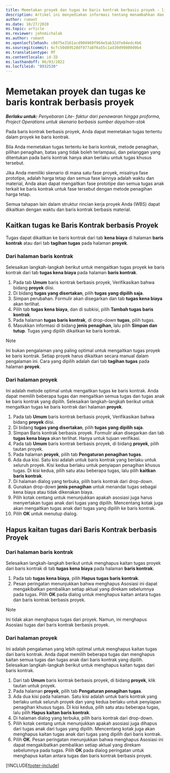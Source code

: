 ```yaml
---
title: Memetakan proyek dan tugas ke baris kontrak berbasis proyek - lite
description: Artikel ini menyediakan informasi tentang menambahkan dan menghapus proyek dan tugas ke jalur kontrak.
author: rumant
ms.date: 10/27/2020
ms.topic: article
ms.reviewer: johnmichalak
ms.author: rumant
ms.openlocfilehash: c8075e3161acd904969f964e5ab32dfe04edc4b6
ms.sourcegitcommit: 6cfc50d89528df977a8f6a55c1ad39d99800d9b4
ms.translationtype: MT
ms.contentlocale: id-ID
ms.lasthandoff: 06/03/2022
ms.locfileid: "8932530"
---
```

# <a name="map-projects-and-tasks-to-a-project-based-contract-line"></a>Memetakan proyek dan tugas ke baris kontrak berbasis proyek 

_**Berlaku untuk:** Penyebaran Lite- faktur dari penawaran hingga proforma, Project Operations untuk skenario berbasis sumber daya/non-stok_

Pada baris kontrak berbasis proyek, Anda dapat memetakan tugas tertentu dalam proyek ke baris kontrak.

Bila Anda memetakan tugas tertentu ke baris kontrak, metode penagihan, pilihan penagihan, batas yang tidak boleh terlampaui, dan pelanggan yang ditentukan pada baris kontrak hanya akan berlaku untuk tugas khusus tersebut.

Jika Anda memiliki skenario di mana satu fase proyek, misalnya fase prototipe, adalah harga tetap dan semua fase lainnya adalah waktu dan material, Anda akan dapat mengaitkan fase prototipe dan semua tugas anak terkait ke baris kontrak untuk fase tersebut dengan metode penagihan harga tetap.

Semua tahapan lain dalam struktur rincian kerja proyek Anda (WBS) dapat dikaitkan dengan waktu dan baris kontrak berbasis material.

## <a name="associate-tasks-to-project-based-contract-lines"></a>Kaitkan tugas ke Baris Kontrak berbasis Proyek

Tugas dapat dikaitkan ke baris kontrak dari tab **kena biaya** di halaman **baris kontrak** atau dari tab **tagihan tugas** pada halaman **proyek**.

### <a name="from-the-contract-line-page"></a>Dari halaman baris kontrak

Selesaikan langkah-langkah berikut untuk mengaitkan tugas proyek ke baris kontrak dari tab **tugas kena biaya** pada halaman **baris kontrak**.

1. Pada tab **Umum** baris kontrak berbasis proyek, Verifikasikan bahwa bidang **proyek** diisi.
2. Di bidang **tugas yang disertakan**, pilih **tugas yang dipilih saja**.
3. Simpan perubahan. Formulir akan disegarkan dan tab **tugas kena biaya** akan terlihat.
4. Pilih tab **tugas kena biaya**, dan di subkisi, pilih **Tambah tugas baris kontrak**.
5. Pada halaman **tugas baris kontrak**, di drop-down **tugas**, pilih tugas. 
6. Masukkan informasi di bidang **jenis penagihan**, lalu pilih **Simpan dan tutup**. Tugas yang dipilih dikaitkan ke baris kontrak.

> [!NOTE]
> Ini bukan pengalaman yang paling optimal untuk mengaitkan tugas proyek ke baris kontrak. Setiap proyek harus dikaitkan secara manual dalam pengalaman ini. Cara yang dipilih adalah dari tab **tagihan tugas** pada halaman **proyek**.

### <a name="from-the-project-page"></a>Dari halaman proyek

Ini adalah metode optimal untuk mengaitkan tugas ke baris kontrak. Anda dapat memilih beberapa tugas dan mengaitkan semua tugas dan tugas anak ke baris kontrak yang dipilih. Selesaikan langkah-langkah berikut untuk mengaitkan tugas ke baris kontrak dari halaman **proyek**.

1. Pada tab **Umum** baris kontrak berbasis proyek, Verifikasikan bahwa bidang **proyek** diisi.
2. Di bidang **tugas yang disertakan**, pilih **tugas yang dipilih saja**.
3. Simpan Baris kontrak berbasis proyek. Formulir akan disegarkan dan tab **tugas kena biaya** akan terlihat. Hanya untuk tujuan verifikasi.
4. Pada tab **Umum** baris kontrak berbasis proyek, di bidang **proyek**, pilih tautan proyek.
5. Pada halaman **proyek**, pilih tab **Pengaturan penagihan tugas**.
6. Ada dua kisi. Satu kisi adalah untuk baris kontrak yang berlaku untuk seluruh proyek. Kisi kedua berlaku untuk penyiapan penagihan khusus tugas. Di kisi kedua, pilih satu atau beberapa tugas, lalu pilih **kaitkan baris kontrak**.
7. Di halaman dialog yang terbuka, pilih baris kontrak dari drop-down.
8. Gunakan drop-down **jenis penagihan** untuk menandai tugas sebagai kena biaya atau tidak dikenakan biaya.
9. Pilih kotak centang untuk menunjukkan apakah asosiasi juga harus menyertakan tugas anak dari tugas yang dipilih. Mencentang kotak juga akan mengaitkan tugas anak dari tugas yang dipilih ke baris kontrak.
10. Pilih **OK** untuk menutup dialog.

## <a name="unassociate-tasks-from-project-based-contract-lines"></a>Hapus kaitan tugas dari Baris Kontrak berbasis Proyek

### <a name="from-the-contract-line-page"></a>Dari halaman baris kontrak

Selesaikan langkah-langkah berikut untuk menghapus kaitan tugas proyek dari baris kontrak di tab **tugas kena biaya** pada halaman **baris kontrak**.

1. Pada tab **tugas kena biaya**, pilih **Hapus tugas baris kontrak**.
2. Pesan peringatan menunjukkan bahwa menghapus Asosiasi ini dapat mengakibatkan pembalikan setiap aktual yang direkam sebelumnya pada tugas. Pilih **OK** pada dialog untuk menghapus kaitan antara tugas dan baris kontrak berbasis proyek. 

> [!NOTE]
> Ini tidak akan menghapus tugas dari proyek. Namun, ini menghapus Asosiasi tugas dari baris kontrak berbasis proyek.

### <a name="from-the-project-page"></a>Dari halaman proyek

Ini adalah pengalaman yang lebih optimal untuk menghapus kaitan tugas dari baris kontrak. Anda dapat memilih beberapa tugas dan menghapus kaitan semua tugas dan tugas anak dari baris kontrak yang dipilih. Selesaikan langkah-langkah berikut untuk menghapus kaitan tugas dari baris kontrak.

1. Dari tab **Umum** baris kontrak berbasis proyek, di bidang **proyek**, klik tautan untuk proyek.
2. Pada halaman **proyek**, pilih tab **Pengaturan penagihan tugas**.
3. Ada dua kisi pada halaman. Satu kisi adalah untuk baris kontrak yang berlaku untuk seluruh proyek dan yang kedua berlaku untuk penyiapan penagihan khusus tugas. Di kisi kedua, pilih satu atau beberapa tugas, lalu pilih **Hapus kaitan baris kontrak**.
4. Di halaman dialog yang terbuka, pilih baris kontrak dari drop-down.
5. Pilih kotak centang untuk menunjukkan apakah asosiasi juga dihapus dari tugas anak dari tugas yang dipilih. Mencentang kotak juga akan menghapus kaitan tugas anak dari tugas yang dipilih dari baris kontrak.
6. Pilih **OK**. Pesan peringatan menunjukkan bahwa menghapus Asosiasi ini dapat mengakibatkan pembalikan setiap aktual yang direkam sebelumnya pada tugas. Pilih **OK** pada dialog peringatan untuk menghapus kaitan antara tugas dan baris kontrak berbasis proyek.


[!INCLUDE[footer-include](../../includes/footer-banner.md)]
